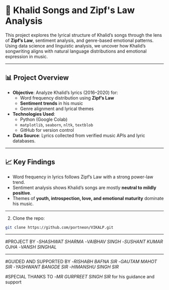 # 🎵 Khalid Songs and Zipf's Law Analysis

This project explores the lyrical structure of Khalid’s songs through the lens of **Zipf’s Law**, sentiment analysis, and genre-based emotional patterns. Using data science and linguistic analysis, we uncover how Khalid’s songwriting aligns with natural language distributions and emotional expression in music.

---

## 📊 Project Overview

- **Objective**: Analyze Khalid’s lyrics (2016–2020) for:
  - Word frequency distribution using **Zipf’s Law**
  - **Sentiment trends** in his music
  - Genre alignment and lyrical themes
- **Technologies Used**:
  - Python (Google Colab)
  - `matplotlib`, `seaborn`, `nltk`, `textblob`
  - GitHub for version control
- **Data Source**: Lyrics collected from verified music APIs and lyric databases.

---

## 📈 Key Findings

- Word frequency in lyrics follows Zipf’s Law with a strong power-law trend.
- Sentiment analysis shows Khalid’s songs are mostly **neutral to mildly positive**.
- Themes of **youth, introspection, love, and emotional maturity** dominate his music.

---



2. Clone the repo:

```bash
git clone https://github.com/portneon/VIKALP.git
```

---

#PROJECT BY 
-*SHASHWAT SHARMA*
-*VAIBHAV SINGH*
-*SUSHANT KUMAR OJHA*
-*VANSH SINGHAL*


---
#GUIDED AND SUPPORTED BY
-*RISHABH BAFNA SIR*
-*GAUTAM MAHOT SIR*
-*YASHWANT BANGDE SIR*
-*HIMANSHU SINGH SIR*


#SPECIAL THANKS TO
-*MR GURPREET SINGH SIR* for his guidance and support
